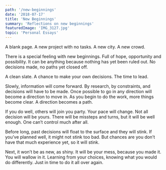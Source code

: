 ```yaml
---
path: '/new-beginnings'
date: '2018-07-17'
title: 'New Beginnings'
summary: 'Reflections on new beginnings'
featuredImage: 'IMG_3127.jpg'
topic: 'Personal Essays'
---
```


A blank page.
A new project with no tasks.
A new city.
A new crowd.

There is a special feeling with new beginnings. Full of hope, opportunity and possibility. It can be anything because nothing has yet been ruled out. No decisions made, no paths yet closed off.

A clean slate.
A chance to make your own decisions.
The time to lead.

Slowly, information will come forward. By research, by constraints, and decisions will have to be made. Once possible to go in any direction will become a direction to move in. As you begin to do the work, more things become clear. A direction becomes a path.

If you do well, others will join you party. Your pace will change. Not all decision will be yours. There will be missteps and turns, but it will be well enough. One can’t control much after all.

Before long, past decisions will float to the surface and they will stink. If you’ve planned well, it might not stink too bad. But chances are you don’t have that much experience yet, so it will stink.

Next, it won’t be as new, as shiny. It will be your mess, because you made it. You will wallow in it. Learning from your choices, knowing what you would do differently. Just in time to do it all over again.
